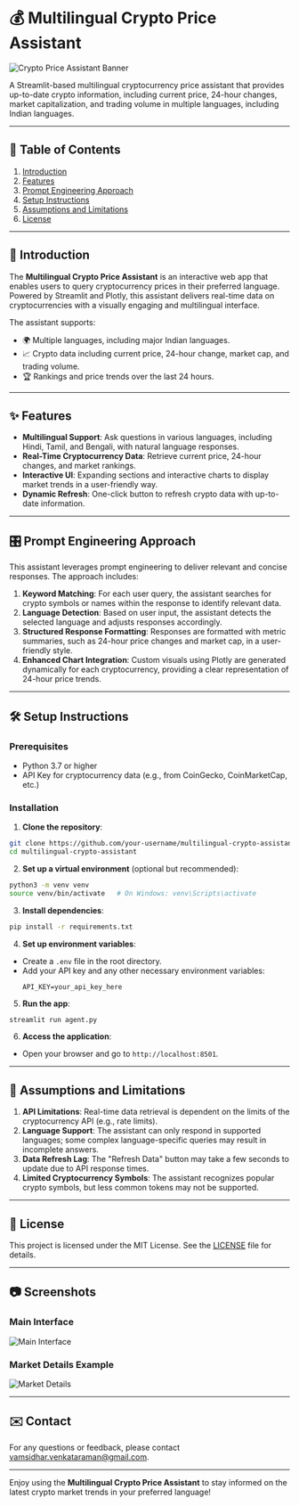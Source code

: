 # 💰 Multilingual Crypto Price Assistant

![Crypto Price Assistant Banner](images/banner.png)

A Streamlit-based multilingual cryptocurrency price assistant that provides up-to-date crypto information, including current price, 24-hour changes, market capitalization, and trading volume in multiple languages, including Indian languages.

---

## 📑 Table of Contents
1. [Introduction](#introduction)
2. [Features](#features)
3. [Prompt Engineering Approach](#prompt-engineering-approach)
4. [Setup Instructions](#setup-instructions)
5. [Assumptions and Limitations](#assumptions-and-limitations)
6. [License](#license)

---

## 📘 Introduction
The **Multilingual Crypto Price Assistant** is an interactive web app that enables users to query cryptocurrency prices in their preferred language. Powered by Streamlit and Plotly, this assistant delivers real-time data on cryptocurrencies with a visually engaging and multilingual interface.

The assistant supports:
- 🌍 Multiple languages, including major Indian languages.
- 📈 Crypto data including current price, 24-hour change, market cap, and trading volume.
- 🏆 Rankings and price trends over the last 24 hours.

---

## ✨ Features
- **Multilingual Support**: Ask questions in various languages, including Hindi, Tamil, and Bengali, with natural language responses.
- **Real-Time Cryptocurrency Data**: Retrieve current price, 24-hour changes, and market rankings.
- **Interactive UI**: Expanding sections and interactive charts to display market trends in a user-friendly way.
- **Dynamic Refresh**: One-click button to refresh crypto data with up-to-date information.

---

## 🎛️ Prompt Engineering Approach
This assistant leverages prompt engineering to deliver relevant and concise responses. The approach includes:
1. **Keyword Matching**: For each user query, the assistant searches for crypto symbols or names within the response to identify relevant data.
2. **Language Detection**: Based on user input, the assistant detects the selected language and adjusts responses accordingly.
3. **Structured Response Formatting**: Responses are formatted with metric summaries, such as 24-hour price changes and market cap, in a user-friendly style.
4. **Enhanced Chart Integration**: Custom visuals using Plotly are generated dynamically for each cryptocurrency, providing a clear representation of 24-hour price trends.

---
## 🛠️ Setup Instructions

### Prerequisites
- Python 3.7 or higher
- API Key for cryptocurrency data (e.g., from CoinGecko, CoinMarketCap, etc.)

### Installation

1. **Clone the repository**:
  ```bash
  git clone https://github.com/your-username/multilingual-crypto-assistant.git
  cd multilingual-crypto-assistant
  ```

2. **Set up a virtual environment** (optional but recommended):
  ```bash
  python3 -m venv venv
  source venv/bin/activate   # On Windows: venv\Scripts\activate
  ```

3. **Install dependencies**:
  ```bash
  pip install -r requirements.txt
  ```

4. **Set up environment variables**:
 - Create a `.env` file in the root directory.
 - Add your API key and any other necessary environment variables:
   ```plaintext
   API_KEY=your_api_key_here
   ```

5. **Run the app**:
  ```bash
  streamlit run agent.py
  ```

6. **Access the application**:
 - Open your browser and go to `http://localhost:8501`.

---

## 🧩 Assumptions and Limitations
1. **API Limitations**: Real-time data retrieval is dependent on the limits of the cryptocurrency API (e.g., rate limits).
2. **Language Support**: The assistant can only respond in supported languages; some complex language-specific queries may result in incomplete answers.
3. **Data Refresh Lag**: The "Refresh Data" button may take a few seconds to update due to API response times.
4. **Limited Cryptocurrency Symbols**: The assistant recognizes popular crypto symbols, but less common tokens may not be supported.

---

## 📜 License
This project is licensed under the MIT License. See the [LICENSE](LICENSE) file for details.

---

## 📷 Screenshots

### Main Interface
![Main Interface](images/main_interface.png)

### Market Details Example
![Market Details](images/market_details.png)

---

## ✉️ Contact
For any questions or feedback, please contact [vamsidhar.venkataraman@gmail.com](mailto:vamsidhar.venkataraman@gmail.com).

---

Enjoy using the **Multilingual Crypto Price Assistant** to stay informed on the latest crypto market trends in your preferred language!
